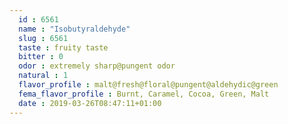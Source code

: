 ```yaml
---
  id : 6561
  name : "Isobutyraldehyde"
  slug : 6561
  taste : fruity taste
  bitter : 0
  odor : extremely sharp@pungent odor
  natural : 1
  flavor_profile : malt@fresh@floral@pungent@aldehydic@green
  fema_flavor_profile : Burnt, Caramel, Cocoa, Green, Malt
  date : 2019-03-26T08:47:11+01:00
---
```



